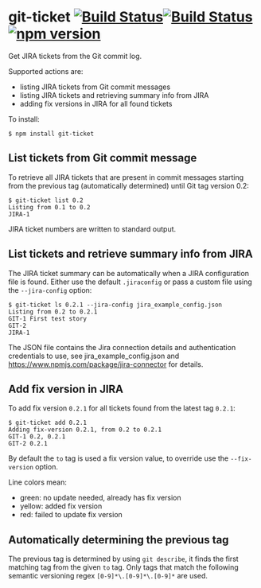 # git-ticket [![Build Status](https://travis-ci.org/joostmeijles/git-ticket.svg?branch=master)](https://travis-ci.org/joostmeijles/git-ticket)[![Build Status](https://dev.azure.com/joost0053/joost/_apis/build/status/joostmeijles.git-ticket)](https://dev.azure.com/joost0053/joost/_build/latest?definitionId=1) [![npm version](https://badge.fury.io/js/git-ticket.svg)](https://badge.fury.io/js/git-ticket)
Get JIRA tickets from the Git commit log.

Supported actions are:
- listing JIRA tickets from Git commit messages
- listing JIRA tickets and retrieving summary info from JIRA
- adding fix versions in JIRA for all found tickets

To install:
```
$ npm install git-ticket
```

## List tickets from Git commit message
To retrieve all JIRA tickets that are present in commit messages starting from the previous tag (automatically determined) until Git tag version 0.2:
```
$ git-ticket list 0.2
Listing from 0.1 to 0.2
JIRA-1
```
JIRA ticket numbers are written to standard output.

## List tickets and retrieve summary info from JIRA
The JIRA ticket summary can be automatically when a JIRA configuration file is found. Either use the default `.jiraconfig` or pass a custom file using the `--jira-config` option:
```
$ git-ticket ls 0.2.1 --jira-config jira_example_config.json
Listing from 0.2 to 0.2.1
GIT-1 First test story
GIT-2
JIRA-1
```
The JSON file contains the Jira connection details and authentication credentials to use, see jira_example_config.json and https://www.npmjs.com/package/jira-connector for details.

## Add fix version in JIRA
To add fix version `0.2.1` for all tickets found from the latest tag `0.2.1`:
```
$ git-ticket add 0.2.1
Adding fix-version 0.2.1, from 0.2 to 0.2.1
GIT-1 0.2, 0.2.1
GIT-2 0.2.1
```
By default the `to` tag is used a fix version value, to override use the `--fix-version` option.

Line colors mean:
- green: no update needed, already has fix version
- yellow: added fix version
- red: failed to update fix version

## Automatically determining the previous tag
The previous tag is determined by using `git describe`, it finds the first matching tag from the given `to` tag. Only tags that match the following semantic versioning regex `[0-9]*\.[0-9]*\.[0-9]*` are used.
